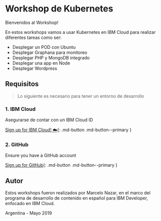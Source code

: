 # Workshop de Kubernetes

Bienvenidos al Workshop!

En estos workshops vamos a usar Kubernetes en IBM Cloud para realizar diferentes tareas como ser:

* Desplegar un POD con Ubuntu
* Desplegar Graphana para monitoreo
* Desplegar PHP y MongoDB integrado
* Desplegar una app en Node
* Desplegar Wordpress

## Requisitos

> Lo siguiente es necesario para tener un entorno de desarrollo

### 1. IBM Cloud

Asegurarse de contar con un IBM Cloud ID

[Sign up for IBM Cloud! :cloud:](https://cloud.ibm.com/register){: .md-button .md-button--primary }

### 2. GitHub

Ensure you have a GitHub account

[Sign up for GitHub](https://github.com){: .md-button .md-button--primary }

## Autor

Estos workshops fueron realizados por Marcelo Nazar, en el marco del programa de desarrollo de contenido en español para IBM Developer, enfocado en IBM Cloud.

Argentina - Mayo 2019